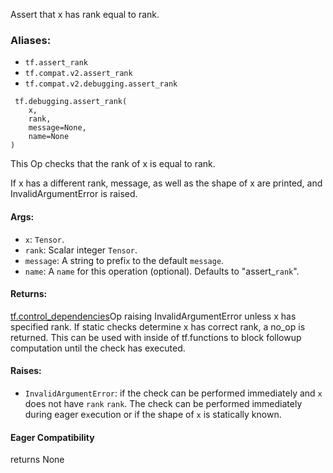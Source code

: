 
Assert that x has rank equal to rank.
### Aliases:
- `tf.assert_rank`
- `tf.compat.v2.assert_rank`
- `tf.compat.v2.debugging.assert_rank`

```
 tf.debugging.assert_rank(
    x,
    rank,
    message=None,
    name=None
)
```

This Op checks that the rank of x is equal to rank.

If x has a different rank, message, as well as the shape of x are printed, and InvalidArgumentError is raised.
#### Args:
- `x`: `Tensor`.
- `rank`: Scalar integer `Tensor`.
- `message`: A string to prefi`x` to the default `message`.
- `name`: A `name` for this operation (optional). Defaults to "assert_`rank`".
#### Returns:
[tf.control_dependencies](https://www.tensorflow.org/api_docs/python/tf/control_dependencies)Op raising InvalidArgumentError unless x has specified rank. If static checks determine x has correct rank, a no_op is returned. This can be used with  inside of tf.functions to block followup computation until the check has executed.

#### Raises:
- `InvalidArgumentError`: if the check can be performed immediately and `x` does not have `rank` `rank`. The check can be performed immediately during eager e`x`ecution or if the shape of `x` is statically known.
#### Eager Compatibility

returns None
